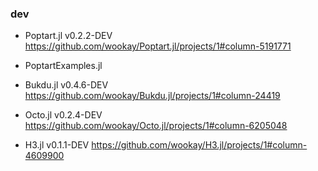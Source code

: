 ### dev

  - Poptart.jl v0.2.2-DEV
    https://github.com/wookay/Poptart.jl/projects/1#column-5191771

  - PoptartExamples.jl

  - Bukdu.jl v0.4.6-DEV
    https://github.com/wookay/Bukdu.jl/projects/1#column-24419

  - Octo.jl v0.2.4-DEV
    https://github.com/wookay/Octo.jl/projects/1#column-6205048

  - H3.jl v0.1.1-DEV
    https://github.com/wookay/H3.jl/projects/1#column-4609900
